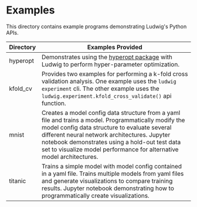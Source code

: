 # Examples
This directory contains example programs demonstrating Ludwig's Python APIs.

|Directory|Examples Provided|
|---------|-----------------|
|hyperopt|Demonstrates using the [hyperopt package](https://github.com/hyperopt/hyperopt) with Ludwig to perform hyper-parameter optimization.|
|kfold_cv|Provides two examples for performing a k-fold cross validation analysis.  One example uses the `ludwig experiment` cli.  The other example uses the `ludwig.experiment.kfold_cross_validate()` api function.|
|mnist|Creates a model config data structure from a yaml file and trains a model.  Programmatically modify the model config data structure to evaluate several different neural network architectures.  Jupyter notebook demonstrates using a hold-out test data set to visualize model performance for alternative model architectures.|
|titanic|Trains a simple model with model config contained in a yaml file.  Trains multiple models from yaml files and generate visualizations to compare training results.  Jupyter notebook demonstrating how to programmatically create visualizations.|


 